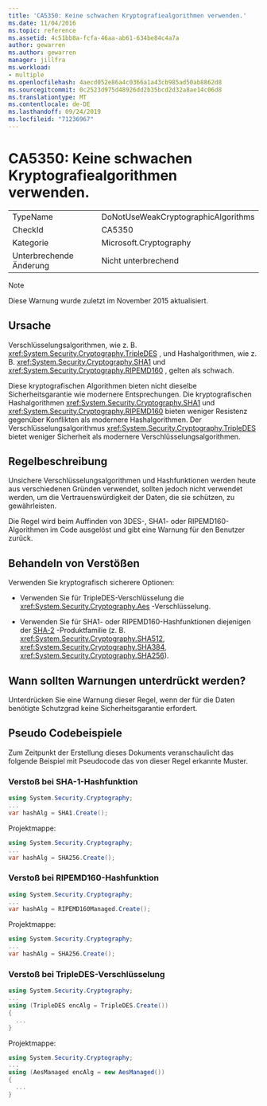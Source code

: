 ```yaml
---
title: 'CA5350: Keine schwachen Kryptografiealgorithmen verwenden.'
ms.date: 11/04/2016
ms.topic: reference
ms.assetid: 4c51bb8a-fcfa-46aa-ab61-634be84c4a7a
author: gewarren
ms.author: gewarren
manager: jillfra
ms.workload:
- multiple
ms.openlocfilehash: 4aecd052e86a4c0366a1a43cb985ad50ab8862d8
ms.sourcegitcommit: 0c2523d975d48926dd2b35bcd2d32a8ae14c06d8
ms.translationtype: MT
ms.contentlocale: de-DE
ms.lasthandoff: 09/24/2019
ms.locfileid: "71236967"
---
```

# <a name="ca5350-do-not-use-weak-cryptographic-algorithms"></a>CA5350: Keine schwachen Kryptografiealgorithmen verwenden.

|||
|-|-|
|TypeName|DoNotUseWeakCryptographicAlgorithms|
|CheckId|CA5350|
|Kategorie|Microsoft.Cryptography|
|Unterbrechende Änderung|Nicht unterbrechend|

> [!NOTE]
> Diese Warnung wurde zuletzt im November 2015 aktualisiert.

## <a name="cause"></a>Ursache

Verschlüsselungsalgorithmen, wie z. B. <xref:System.Security.Cryptography.TripleDES> , und Hashalgorithmen, wie z. B. <xref:System.Security.Cryptography.SHA1> und <xref:System.Security.Cryptography.RIPEMD160> , gelten als schwach.

Diese kryptografischen Algorithmen bieten nicht dieselbe Sicherheitsgarantie wie modernere Entsprechungen. Die kryptografischen Hashalgorithmen <xref:System.Security.Cryptography.SHA1> und <xref:System.Security.Cryptography.RIPEMD160> bieten weniger Resistenz gegenüber Konflikten als modernere Hashalgorithmen. Der Verschlüsselungsalgorithmus <xref:System.Security.Cryptography.TripleDES> bietet weniger Sicherheit als modernere Verschlüsselungsalgorithmen.

## <a name="rule-description"></a>Regelbeschreibung

Unsichere Verschlüsselungsalgorithmen und Hashfunktionen werden heute aus verschiedenen Gründen verwendet, sollten jedoch nicht verwendet werden, um die Vertrauenswürdigkeit der Daten, die sie schützen, zu gewährleisten.

Die Regel wird beim Auffinden von 3DES-, SHA1- oder RIPEMD160-Algorithmen im Code ausgelöst und gibt eine Warnung für den Benutzer zurück.

## <a name="how-to-fix-violations"></a>Behandeln von Verstößen

Verwenden Sie kryptografisch sicherere Optionen:

- Verwenden Sie für TripleDES-Verschlüsselung die <xref:System.Security.Cryptography.Aes> -Verschlüsselung.

- Verwenden Sie für SHA1- oder RIPEMD160-Hashfunktionen diejenigen der [SHA-2](/windows/desktop/SecCrypto/hash-and-signature-algorithms) -Produktfamilie (z. B. <xref:System.Security.Cryptography.SHA512>, <xref:System.Security.Cryptography.SHA384>, <xref:System.Security.Cryptography.SHA256>).

## <a name="when-to-suppress-warnings"></a>Wann sollten Warnungen unterdrückt werden?

Unterdrücken Sie eine Warnung dieser Regel, wenn der für die Daten benötigte Schutzgrad keine Sicherheitsgarantie erfordert.

## <a name="pseudo-code-examples"></a>Pseudo Codebeispiele

Zum Zeitpunkt der Erstellung dieses Dokuments veranschaulicht das folgende Beispiel mit Pseudocode das von dieser Regel erkannte Muster.

### <a name="sha-1-hashing-violation"></a>Verstoß bei SHA-1-Hashfunktion

```csharp
using System.Security.Cryptography;
...
var hashAlg = SHA1.Create();
```

Projektmappe:

```csharp
using System.Security.Cryptography;
...
var hashAlg = SHA256.Create();
```

### <a name="ripemd160-hashing-violation"></a>Verstoß bei RIPEMD160-Hashfunktion

```csharp
using System.Security.Cryptography;
...
var hashAlg = RIPEMD160Managed.Create();
```

Projektmappe:

```csharp
using System.Security.Cryptography;
...
var hashAlg = SHA256.Create();
```

### <a name="tripledes-encryption-violation"></a>Verstoß bei TripleDES-Verschlüsselung

```csharp
using System.Security.Cryptography;
...
using (TripleDES encAlg = TripleDES.Create())
{
  ...
}
```

Projektmappe:

```csharp
using System.Security.Cryptography;
...
using (AesManaged encAlg = new AesManaged())
{
  ...
}
```
